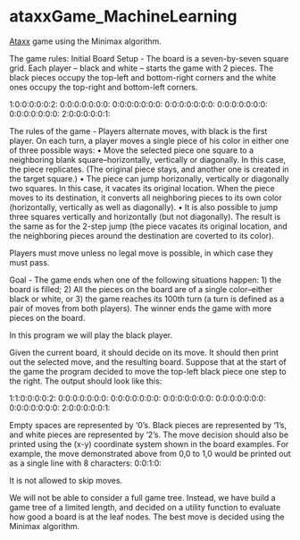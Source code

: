 # ataxxGame_MachineLearning
<a href="https://en.wikipedia.org/wiki/Ataxx" target="_blank">Ataxx</a> game using the Minimax algorithm.


The game rules:
Initial Board Setup - The board is a seven-by-seven square grid. Each player – black and white – starts
the game with 2 pieces. The black pieces occupy the top-left and bottom-right corners and the white ones
occupy the top-right and bottom-left corners.

1:0:0:0:0:0:2:
0:0:0:0:0:0:0:
0:0:0:0:0:0:0:
0:0:0:0:0:0:0:
0:0:0:0:0:0:0:
0:0:0:0:0:0:0:
2:0:0:0:0:0:1:

The rules of the game - Players alternate moves, with black is the first player. On each turn, a player
moves a single piece of his color in either one of three possible ways:
• Move the selected piece one square to a neighboring blank square–horizontally, vertically or diagonally.
In this case, the piece replicates. (The original piece stays, and another one is created in the target
square.)
• The piece can jump horizonally, vertically or diagonally two squares. In this case, it vacates its original
location. When the piece moves to its destination, it converts all neighboring pieces to its own color
(horizontally, vertically as well as diagonally).
• It is also possible to jump three squares vertically and horizontally (but not diagonally). The result
is the same as for the 2-step jump (the piece vacates its original location, and the neighboring pieces
around the destination are coverted to its color).

Players must move unless no legal move is possible, in which case they must pass.

Goal - The game ends when one of the following situations happen: 1) the board is filled; 2) All the pieces
on the board are of a single color–either black or white, or 3) the game reaches its 100th turn (a turn is
defined as a pair of moves from both players). The winner ends the game with more pieces on the board.

In this program we will play the black player. 

Given the current board, it should decide on its move. It should then print out the selected move, and the resulting board.
Suppose that at the start of the game the program decided to move the top-left black piece one step to the
right. The output should look like this:

1:1:0:0:0:0:2:
0:0:0:0:0:0:0:
0:0:0:0:0:0:0:
0:0:0:0:0:0:0:
0:0:0:0:0:0:0:
0:0:0:0:0:0:0:
2:0:0:0:0:0:1:

Empty spaces are represented by ‘0’s. Black pieces are represented by ‘1’s, and white pieces are represented
by ‘2’s. The move decision should also be printed using the (x-y) coordinate system shown in the board
examples. For example, the move demonstrated above from 0,0 to 1,0 would be printed out as a single line
with 8 characters:
0:0:1:0:

It is not allowed to skip moves.

We will not be able to consider a full game tree. Instead, we have build a game tree of a limited length, and decided
on a utility function to evaluate how good a board is at the leaf nodes. The best move is decided
using the Minimax algorithm.
